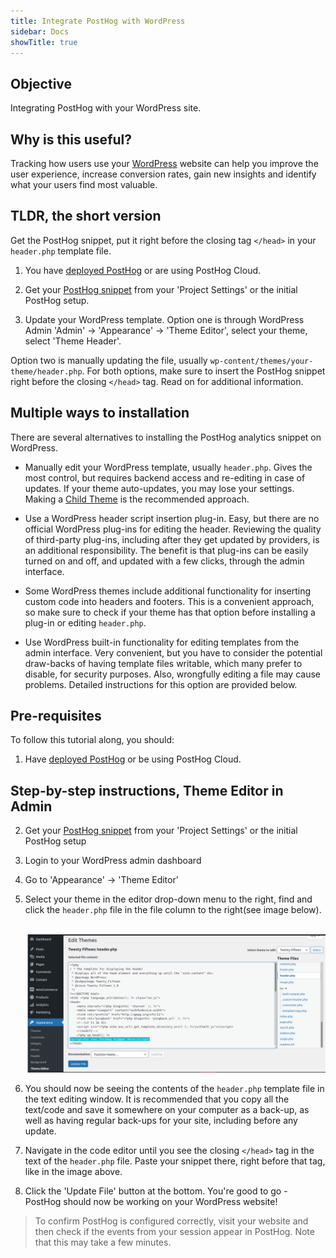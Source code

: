 ```yaml
---
title: Integrate PostHog with WordPress
sidebar: Docs
showTitle: true
---
```


## Objective

Integrating PostHog with your WordPress site.

## Why is this useful?

Tracking how users use your [WordPress](https://www.wordpress.org/) website can help you improve the user experience, increase conversion rates, gain new insights and identify what your users find most valuable.

## TLDR, the short version

Get the PostHog snippet, put it right before the closing tag `</head>` in your `header.php` template file.

1. You have [deployed PostHog](/docs/deployment) or are using PostHog Cloud.

2. Get your [PostHog snippet](/docs/deployment/snippet-installation) from your 'Project Settings' or the initial PostHog setup.

3. Update your WordPress template. Option one is through WordPress Admin 'Admin' -> 'Appearance' -> 'Theme Editor', select your theme, select 'Theme Header'.

Option two is manually updating the file, usually `wp-content/themes/your-theme/header.php`. For both options, make sure to insert the PostHog snippet right before the closing `</head>` tag. Read on for additional information.

## Multiple ways to installation 

There are several alternatives to installing the PostHog analytics snippet on WordPress.

* Manually edit your WordPress template, usually `header.php`. Gives the most control, but requires backend access and re-editing in case of updates. If your theme auto-updates, you may lose your settings. Making a [Child Theme](https://developer.wordpress.org/themes/advanced-topics/child-themes/) is the recommended approach.

* Use a WordPress header script insertion plug-in. Easy, but there are no official WordPress plug-ins for editing the header. Reviewing the quality of third-party plug-ins, including after they get updated by providers, is an additional responsibility. The benefit is that plug-ins can be easily turned on and off, and updated with a few clicks, through the admin interface. 

* Some WordPress themes include additional functionality for inserting custom code into headers and footers. This is a convenient approach, so make sure to check if your theme has that option before installing a plug-in or editing `header.php`.

* Use WordPress built-in functionality for editing templates from the admin interface. Very convenient, but you have to consider the potential draw-backs of having template files writable, which many prefer to disable, for security purposes. Also, wrongfully editing a file may cause problems. Detailed instructions for this option are provided below.

## Pre-requisites

To follow this tutorial along, you should:

1. Have [deployed PostHog](/docs/deployment) or be using PostHog Cloud.

## Step-by-step instructions, Theme Editor in Admin

2. Get your [PostHog snippet](/docs/deployment/snippet-installation) from your 'Project Settings' or the initial PostHog setup
3. Login to your WordPress admin dashboard
4. Go to 'Appearance' -> 'Theme Editor' 
5. Select your theme in the editor drop-down menu to the right, find and click the `header.php` file in the file column to the right(see image below).

    <br />![Wordpress Theme Editor](../../../images/tutorials/wordpress/wordpress-header-edit.png)<br />
6. You should now be seeing the contents of the `header.php` template file in the text editing window. It is recommended that you copy all the text/code and save it somewhere on your computer as a back-up, as well as having regular back-ups for your site, including before any update.
7. Navigate in the code editor until you see the closing `</head>` tag in the text of the `header.php` file. Paste your snippet there, right before that tag, like in the image above.
8. Click the 'Update File' button at the bottom. You're good to go - PostHog should now be working on your WordPress website!


> To confirm PostHog is configured correctly, visit your website and then check if the events from your session appear in PostHog. Note that this may take a few minutes.
